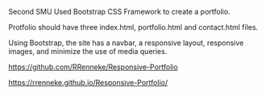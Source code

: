 Second SMU 
Used Bootstrap CSS Framework to create a portfolio. 

Protfolio should have three index.html, portfolio.html and contact.html files. 


Using Bootstrap, the site has a navbar, a responsive layout, responsive images, and minimize the use of media queries.


https://github.com/RRenneke/Responsive-Portfolio


https://rrenneke.github.io/Responsive-Portfolio/
